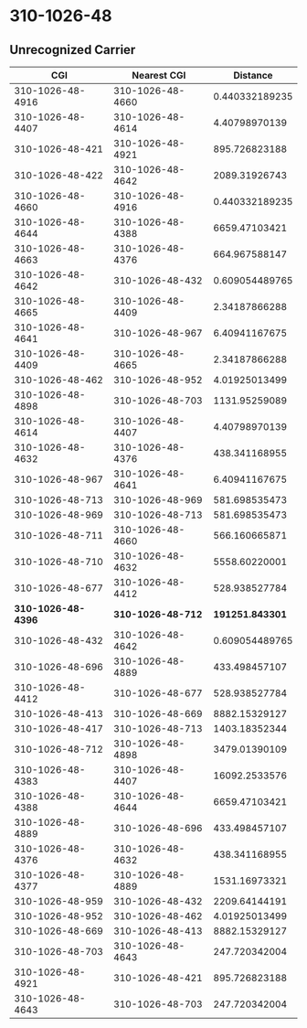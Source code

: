 # 310-1026-48
## Unrecognized Carrier


| CGI | Nearest CGI | Distance |
|-----|-------------|----------|
| 310-1026-48-4916 | 310-1026-48-4660 | 0.440332189235 |
| 310-1026-48-4407 | 310-1026-48-4614 | 4.40798970139 |
| 310-1026-48-421 | 310-1026-48-4921 | 895.726823188 |
| 310-1026-48-422 | 310-1026-48-4642 | 2089.31926743 |
| 310-1026-48-4660 | 310-1026-48-4916 | 0.440332189235 |
| 310-1026-48-4644 | 310-1026-48-4388 | 6659.47103421 |
| 310-1026-48-4663 | 310-1026-48-4376 | 664.967588147 |
| 310-1026-48-4642 | 310-1026-48-432 | 0.609054489765 |
| 310-1026-48-4665 | 310-1026-48-4409 | 2.34187866288 |
| 310-1026-48-4641 | 310-1026-48-967 | 6.40941167675 |
| 310-1026-48-4409 | 310-1026-48-4665 | 2.34187866288 |
| 310-1026-48-462 | 310-1026-48-952 | 4.01925013499 |
| 310-1026-48-4898 | 310-1026-48-703 | 1131.95259089 |
| 310-1026-48-4614 | 310-1026-48-4407 | 4.40798970139 |
| 310-1026-48-4632 | 310-1026-48-4376 | 438.341168955 |
| 310-1026-48-967 | 310-1026-48-4641 | 6.40941167675 |
| 310-1026-48-713 | 310-1026-48-969 | 581.698535473 |
| 310-1026-48-969 | 310-1026-48-713 | 581.698535473 |
| 310-1026-48-711 | 310-1026-48-4660 | 566.160665871 |
| 310-1026-48-710 | 310-1026-48-4632 | 5558.60220001 |
| 310-1026-48-677 | 310-1026-48-4412 | 528.938527784 |
| **310-1026-48-4396** | **310-1026-48-712** | **191251.843301** |
| 310-1026-48-432 | 310-1026-48-4642 | 0.609054489765 |
| 310-1026-48-696 | 310-1026-48-4889 | 433.498457107 |
| 310-1026-48-4412 | 310-1026-48-677 | 528.938527784 |
| 310-1026-48-413 | 310-1026-48-669 | 8882.15329127 |
| 310-1026-48-417 | 310-1026-48-713 | 1403.18352344 |
| 310-1026-48-712 | 310-1026-48-4898 | 3479.01390109 |
| 310-1026-48-4383 | 310-1026-48-4407 | 16092.2533576 |
| 310-1026-48-4388 | 310-1026-48-4644 | 6659.47103421 |
| 310-1026-48-4889 | 310-1026-48-696 | 433.498457107 |
| 310-1026-48-4376 | 310-1026-48-4632 | 438.341168955 |
| 310-1026-48-4377 | 310-1026-48-4889 | 1531.16973321 |
| 310-1026-48-959 | 310-1026-48-432 | 2209.64144191 |
| 310-1026-48-952 | 310-1026-48-462 | 4.01925013499 |
| 310-1026-48-669 | 310-1026-48-413 | 8882.15329127 |
| 310-1026-48-703 | 310-1026-48-4643 | 247.720342004 |
| 310-1026-48-4921 | 310-1026-48-421 | 895.726823188 |
| 310-1026-48-4643 | 310-1026-48-703 | 247.720342004 |
